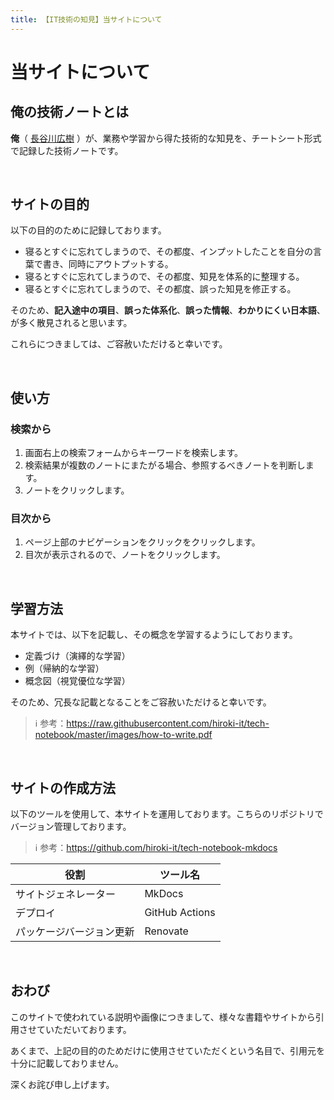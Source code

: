 ```yaml
---
title: 【IT技術の知見】当サイトについて
---
```


# 当サイトについて

## 俺の技術ノートとは

**俺**（ [長谷川広樹](https://hiroki-it.github.io/tech-notebook-mkdocs/) ）が、業務や学習から得た技術的な知見を、チートシート形式で記録した技術ノートです。

<br>

## サイトの目的

以下の目的のために記録しております。

- 寝るとすぐに忘れてしまうので、その都度、インプットしたことを自分の言葉で書き、同時にアウトプットする。
- 寝るとすぐに忘れてしまうので、その都度、知見を体系的に整理する。
- 寝るとすぐに忘れてしまうので、その都度、誤った知見を修正する。

そのため、**記入途中の項目**、**誤った体系化**、**誤った情報**、**わかりにくい日本語**、が多く散見されると思います。

これらにつきましては、ご容赦いただけると幸いです。

<br>

## 使い方

### 検索から

1. 画面右上の検索フォームからキーワードを検索します。
2. 検索結果が複数のノートにまたがる場合、参照するべきノートを判断します。
3. ノートをクリックします。

### 目次から

1. ページ上部のナビゲーションをクリックをクリックします。
2. 目次が表示されるので、ノートをクリックします。

<br>

## 学習方法

本サイトでは、以下を記載し、その概念を学習するようにしております。

- 定義づけ（演繹的な学習）
- 例（帰納的な学習）
- 概念図（視覚優位な学習）

そのため、冗長な記載となることをご容赦いただけると幸いです。

> ℹ️ 参考：https://raw.githubusercontent.com/hiroki-it/tech-notebook/master/images/how-to-write.pdf

<br>

## サイトの作成方法

以下のツールを使用して、本サイトを運用しております。こちらのリポジトリでバージョン管理しております。

> ℹ️ 参考：https://github.com/hiroki-it/tech-notebook-mkdocs

| 役割                     | ツール名       |
| ------------------------ | -------------- |
| サイトジェネレーター     | MkDocs         |
| デプロイ                 | GitHub Actions |
| パッケージバージョン更新 | Renovate       |

<br>

## おわび

このサイトで使われている説明や画像につきまして、様々な書籍やサイトから引用させていただいております。

あくまで、上記の目的のためだけに使用させていただくという名目で、引用元を十分に記載しておりません。

深くお詫び申し上げます。

<br>
